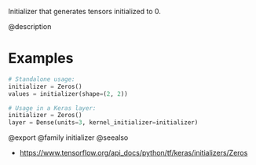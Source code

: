Initializer that generates tensors initialized to 0.

@description

# Examples
```python
# Standalone usage:
initializer = Zeros()
values = initializer(shape=(2, 2))
```

```python
# Usage in a Keras layer:
initializer = Zeros()
layer = Dense(units=3, kernel_initializer=initializer)
```

@export
@family initializer
@seealso
+ <https://www.tensorflow.org/api_docs/python/tf/keras/initializers/Zeros>
